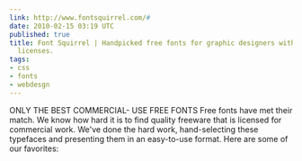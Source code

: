 ```yaml
---
link: http://www.fontsquirrel.com/#
date: 2010-02-15 03:19 UTC
published: true
title: Font Squirrel | Handpicked free fonts for graphic designers with commercial-use
  licenses.
tags:
- css
- fonts
- webdesgn
---
```


ONLY THE BEST COMMERCIAL-
USE FREE FONTS
Free fonts have met their match. We know how hard it is to find quality freeware that is licensed for commercial work. We've done the hard work, hand-selecting these typefaces and presenting them in an easy-to-use format. Here are some of our favorites:
